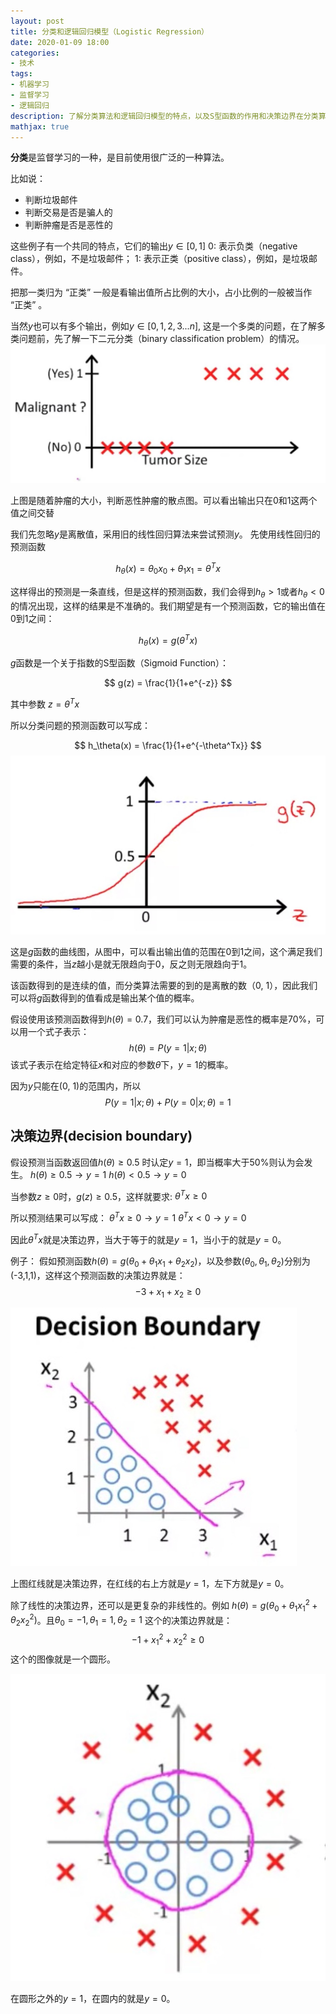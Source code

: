 ```yaml
---
layout: post
title: 分类和逻辑回归模型（Logistic Regression）
date: 2020-01-09 18:00
categories:
- 技术
tags:
- 机器学习
- 监督学习
- 逻辑回归
description: 了解分类算法和逻辑回归模型的特点，以及S型函数的作用和决策边界在分类算法中的应用。
mathjax: true
---
```


**分类**是监督学习的一种，是目前使用很广泛的一种算法。

比如说：
- 判断垃圾邮件
- 判断交易是否是骗人的
- 判断肿瘤是否是恶性的

这些例子有一个共同的特点，它们的输出$y\in \left[0, 1\right]$
0: 表示负类（negative class），例如，不是垃圾邮件；
1: 表示正类（positive class），例如，是垃圾邮件。

把那一类归为 “正类” 一般是看输出值所占比例的大小，占小比例的一般被当作 “正类” 。

当然$y$也可以有多个输出，例如$y\in \left[0, 1,2,3...n\right]$, 这是一个多类的问题，在了解多类问题前，先了解一下二元分类（binary classification problem）的情况。
![二元分类的输入输出图][1]

上图是随着肿瘤的大小，判断恶性肿瘤的散点图。可以看出输出只在0和1这两个值之间交替

我们先忽略$y$是离散值，采用旧的线性回归算法来尝试预测$y$。 先使用线性回归的预测函数

$$ h_\theta(x) = \theta_0x_0 + \theta_1x_1 = \theta^Tx $$

这样得出的预测是一条直线，但是这样的预测函数，我们会得到$h_\theta > 1$或者$h_\theta < 0$的情况出现，这样的结果是不准确的。我们期望是有一个预测函数，它的输出值在0到1之间：

$$ h_\theta(x) = g(\theta^Tx) $$

$g$函数是一个关于指数的S型函数（Sigmoid Function）：

$$ g(z) = \frac{1}{1+e^{-z}} $$

其中参数 $z=\theta^Tx$

所以分类问题的预测函数可以写成：

$$ h_\theta(x) = \frac{1}{1+e^{-\theta^Tx}} $$
![$g$函数的曲线图][2]

这是$g$函数的曲线图，从图中，可以看出输出值的范围在0到1之间，这个满足我们需要的条件，当$z$越小是就无限趋向于0，反之则无限趋向于1。

该函数得到的是连续的值，而分类算法需要的到的是离散的数（0, 1），因此我们可以将$g$函数得到的值看成是输出某个值的概率。

假设使用该预测函数得到$h(\theta)=0.7$，我们可以认为肿瘤是恶性的概率是70%，可以用一个式子表示：
$$ h(\theta)=P(y=1|x; \theta) $$
该式子表示在给定特征$x$和对应的参数$\theta$下，$y=1$的概率。

因为$y$只能在(0, 1)的范围内，所以
$$ P(y=1|x; \theta)+P(y=0|x; \theta) = 1 $$

## 决策边界(decision boundary)

假设预测当函数返回值$h(\theta)\geq 0.5$ 时认定$y=1$，即当概率大于50%则认为会发生。
$h(\theta)\geq 0.5 → y=1$
$h(\theta)< 0.5 → y=0$

当参数$z\geq 0$时，$g(z)\geq 0.5$，这样就要求:
$\theta^Tx \geq 0$

所以预测结果可以写成：
$\theta^Tx \geq 0 → y=1$
$\theta^Tx < 0 → y=0$

因此$\theta^Tx$就是决策边界，当大于等于的就是$y=1$，当小于的就是$y=0$。

例子：
假如预测函数$h(\theta)=g(\theta_0+\theta_1x_1+\theta_2x_2)$，以及参数$(\theta_0,\theta_1,\theta_2)$分别为(-3,1,1)，这样这个预测函数的决策边界就是：
$$ -3+x_1+x_2 \geq 0 $$

![决策边界][3]

上图红线就是决策边界，在红线的右上方就是$y=1$，左下方就是$y=0$。

除了线性的决策边界，还可以是更复杂的非线性的。例如
$h(\theta)=g(\theta_0+\theta_1x_1^2+\theta_2x_2^2)$。且$\theta_0=-1,\theta_1=1,\theta_2=1$
这个的决策边界就是：
$$ -1 + x_1^2 + x_2^2 \geq 0 $$
这个的图像就是一个圆形。

![非线性条件决策边界][4]

在圆形之外的$y=1$，在圆内的就是$y=0$。

[1]: /images/ml_11.jpg
[2]: /images/ml_12.jpg
[3]: /images/ml_13.jpg
[4]: /images/ml_14.jpg


